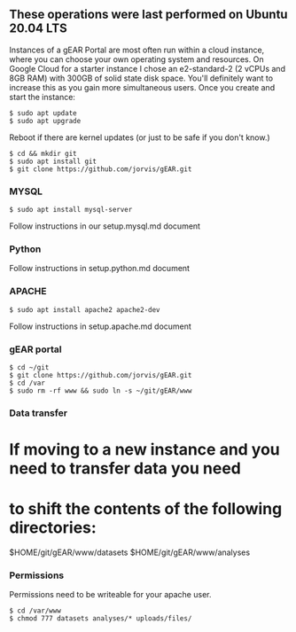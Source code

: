 ## These operations were last performed on Ubuntu 20.04 LTS

Instances of a gEAR Portal are most often run within a cloud instance, where you can choose your own operating system and resources.  On Google Cloud for a starter instance I chose an e2-standard-2 (2 vCPUs and 8GB RAM) with 300GB of solid state disk space.  You'll definitely want to increase this as you gain more simultaneous users.  Once you create and start the instance:

    $ sudo apt update
    $ sudo apt upgrade

Reboot if there are kernel updates (or just to be safe if you don't know.)

    $ cd && mkdir git
    $ sudo apt install git
    $ git clone https://github.com/jorvis/gEAR.git

### MYSQL

    $ sudo apt install mysql-server

Follow instructions in our setup.mysql.md document

### Python

Follow instructions in setup.python.md document

### APACHE

    $ sudo apt install apache2 apache2-dev

Follow instructions in setup.apache.md document

### gEAR portal

    $ cd ~/git
    $ git clone https://github.com/jorvis/gEAR.git
    $ cd /var
    $ sudo rm -rf www && sudo ln -s ~/git/gEAR/www

### Data transfer
#
#  If moving to a new instance and you need to transfer data you need
#  to shift the contents of the following directories:

$HOME/git/gEAR/www/datasets
$HOME/git/gEAR/www/analyses

### Permissions

Permissions need to be writeable for your apache user.

    $ cd /var/www
    $ chmod 777 datasets analyses/* uploads/files/

